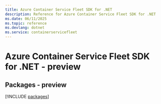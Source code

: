 ```yaml
---
title: Azure Container Service Fleet SDK for .NET
description: Reference for Azure Container Service Fleet SDK for .NET
ms.date: 06/11/2025
ms.topic: reference
ms.devlang: dotnet
ms.service: containerservicefleet
---
```

# Azure Container Service Fleet SDK for .NET - preview
## Packages - preview
[!INCLUDE [packages](container-service-fleet-index.md)]